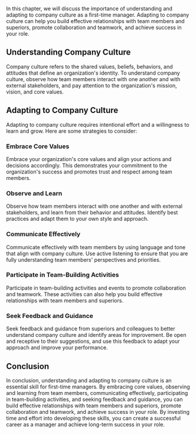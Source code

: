 
In this chapter, we will discuss the importance of understanding and adapting to company culture as a first-time manager. Adapting to company culture can help you build effective relationships with team members and superiors, promote collaboration and teamwork, and achieve success in your role.

Understanding Company Culture
-----------------------------

Company culture refers to the shared values, beliefs, behaviors, and attitudes that define an organization's identity. To understand company culture, observe how team members interact with one another and with external stakeholders, and pay attention to the organization's mission, vision, and core values.

Adapting to Company Culture
---------------------------

Adapting to company culture requires intentional effort and a willingness to learn and grow. Here are some strategies to consider:

### Embrace Core Values

Embrace your organization's core values and align your actions and decisions accordingly. This demonstrates your commitment to the organization's success and promotes trust and respect among team members.

### Observe and Learn

Observe how team members interact with one another and with external stakeholders, and learn from their behavior and attitudes. Identify best practices and adapt them to your own style and approach.

### Communicate Effectively

Communicate effectively with team members by using language and tone that align with company culture. Use active listening to ensure that you are fully understanding team members' perspectives and priorities.

### Participate in Team-Building Activities

Participate in team-building activities and events to promote collaboration and teamwork. These activities can also help you build effective relationships with team members and superiors.

### Seek Feedback and Guidance

Seek feedback and guidance from superiors and colleagues to better understand company culture and identify areas for improvement. Be open and receptive to their suggestions, and use this feedback to adapt your approach and improve your performance.

Conclusion
----------

In conclusion, understanding and adapting to company culture is an essential skill for first-time managers. By embracing core values, observing and learning from team members, communicating effectively, participating in team-building activities, and seeking feedback and guidance, you can build effective relationships with team members and superiors, promote collaboration and teamwork, and achieve success in your role. By investing time and effort into developing these skills, you can create a successful career as a manager and achieve long-term success in your role.
